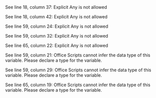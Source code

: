 See line 18, column 37: Explicit Any is not allowed

See line 18, column 42: Explicit Any is not allowed

See line 59, column 24: Explicit Any is not allowed

See line 59, column 32: Explicit Any is not allowed

See line 65, column 22: Explicit Any is not allowed

See line 59, column 21: Office Scripts cannot infer the data type of this variable. Please declare a type for the variable.

See line 59, column 29: Office Scripts cannot infer the data type of this variable. Please declare a type for the variable.

See line 65, column 19: Office Scripts cannot infer the data type of this variable. Please declare a type for the variable.
